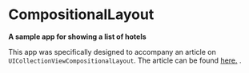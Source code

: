 # CompositionalLayout

**A sample app for showing a list of hotels**

This app was specifically designed to accompany an article on `UICollectionViewCompositionalLayout`. The article can be found [here.](https://medium.com/@sush_nyk/advances-in-uicollectionview-uicollectionviewcompositionallayout-77a9d119f6e0) .

